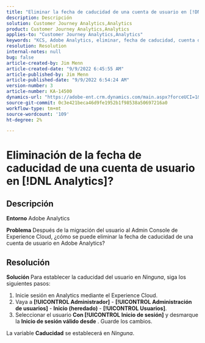 ```yaml
---
title: "Eliminar la fecha de caducidad de una cuenta de usuario en [!DNL Analytics]?"
description: Descripción
solution: Customer Journey Analytics,Analytics
product: Customer Journey Analytics,Analytics
applies-to: "Customer Journey Analytics,Analytics"
keywords: "KCS, Adobe Analytics, eliminar, fecha de caducidad, cuenta de usuario, Administración de usuarios de Analytics"
resolution: Resolution
internal-notes: null
bug: false
article-created-by: Jim Menn
article-created-date: "9/9/2022 6:45:55 AM"
article-published-by: Jim Menn
article-published-date: "9/9/2022 6:54:24 AM"
version-number: 3
article-number: KA-14500
dynamics-url: "https://adobe-ent.crm.dynamics.com/main.aspx?forceUCI=1&pagetype=entityrecord&etn=knowledgearticle&id=1876390b-0b30-ed11-9db1-0022480866ad"
source-git-commit: 0c3e421beca46d9fe1952b1f98538a50697216a0
workflow-type: tm+mt
source-wordcount: '109'
ht-degree: 2%

---
```


# Eliminación de la fecha de caducidad de una cuenta de usuario en [!DNL Analytics]?

## Descripción


<b>Entorno</b>
Adobe Analytics

<b>Problema</b>
Después de la migración del usuario al Admin Console de Experience Cloud, ¿cómo se puede eliminar la fecha de caducidad de una cuenta de usuario en Adobe Analytics?


## Resolución


<b>Solución</b>
Para establecer la caducidad del usuario en *Ninguna*, siga los siguientes pasos:

1. Inicie sesión en Analytics mediante el Experience Cloud.
2. Vaya a <b>[!UICONTROL Administrador]</b> - <b>[!UICONTROL Administración de usuarios]</b> - <b>Inicio (heredado)</b> - <b>[!UICONTROL Usuarios]</b>.
3. Seleccionar el usuario  <b>Con [!UICONTROL Inicio de sesión]</b> y desmarque la <b>Inicio de sesión válido desde</b> . Guarde los cambios.


La variable <b>Caducidad</b> se establecerá en *Ninguna*.
